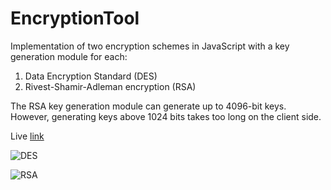 # EncryptionTool

Implementation of two encryption schemes in JavaScript with a key generation module for each:

1. Data Encryption Standard (DES)
2. Rivest-Shamir-Adleman encryption (RSA)

The RSA key generation module can generate up to 4096-bit keys. However, generating keys above 1024 bits takes too long on the client side.


Live [link](https://evil-acid.github.io/EncryptionTool/)


![DES](https://user-images.githubusercontent.com/120695832/233217998-ef806e4a-430b-468f-bef5-db2db71f5789.png)


![RSA](https://user-images.githubusercontent.com/120695832/233218013-5e218077-dc38-4024-8f4d-79974fdc10f3.png)
